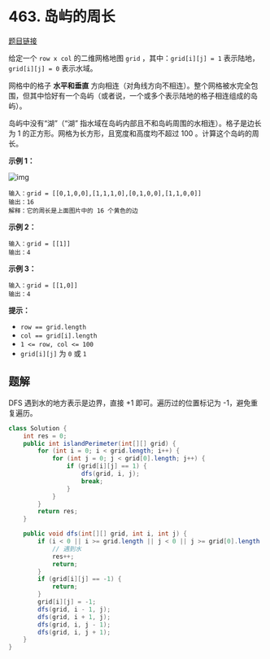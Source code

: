 # 463. 岛屿的周长

[题目链接](https://leetcode.cn/problems/island-perimeter/)

给定一个 `row x col` 的二维网格地图 `grid` ，其中：`grid[i][j] = 1` 表示陆地， `grid[i][j] = 0` 表示水域。

网格中的格子 **水平和垂直** 方向相连（对角线方向不相连）。整个网格被水完全包围，但其中恰好有一个岛屿（或者说，一个或多个表示陆地的格子相连组成的岛屿）。

岛屿中没有“湖”（“湖” 指水域在岛屿内部且不和岛屿周围的水相连）。格子是边长为 1 的正方形。网格为长方形，且宽度和高度均不超过 100 。计算这个岛屿的周长。

**示例 1：**

![img](https://raw.githubusercontent.com/Traserve/traserve.github.io/main/_posts/algorithm/images/463.png)

```
输入：grid = [[0,1,0,0],[1,1,1,0],[0,1,0,0],[1,1,0,0]]
输出：16
解释：它的周长是上面图片中的 16 个黄色的边
```

**示例 2：**

```
输入：grid = [[1]]
输出：4
```

**示例 3：**

```
输入：grid = [[1,0]]
输出：4
```

**提示：**

- `row == grid.length`
- `col == grid[i].length`
- `1 <= row, col <= 100`
- `grid[i][j]` 为 `0` 或 `1`

## 题解

DFS 遇到水的地方表示是边界，直接 +1 即可。遍历过的位置标记为 -1，避免重复遍历。

```java
class Solution {
    int res = 0;
    public int islandPerimeter(int[][] grid) {
        for (int i = 0; i < grid.length; i++) {
            for (int j = 0; j < grid[0].length; j++) {
                if (grid[i][j] == 1) {
                    dfs(grid, i, j);
                    break;
                }
            }
        }
        return res;
    }

    public void dfs(int[][] grid, int i, int j) {
        if (i < 0 || i >= grid.length || j < 0 || j >= grid[0].length || grid[i][j] == 0) {
            // 遇到水
            res++;
            return;
        }
        if (grid[i][j] == -1) {
            return;
        }
        grid[i][j] = -1;
        dfs(grid, i - 1, j);
        dfs(grid, i + 1, j);
        dfs(grid, i, j - 1);
        dfs(grid, i, j + 1);
    }
}
```

